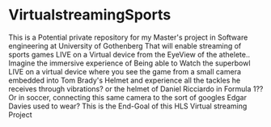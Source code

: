 # VirtualstreamingSports
This is a Potential private repository for my Master's project in Software engineering at University of Gothenberg That will enable streaming of sports games LIVE on a Virtual device from the EyeView of the athelete..  
Imagine the immersive experience of Being able to Watch the superbowl LIVE on a virtual device where you see the game from a small camera embedded into Tom Brady's Helmet and experience all the tackles he receives through vibrations? or the helmet of Daniel Ricciardo in Formula 1??
Or in soccer, connecting this same camera to the sort of googles Edgar Davies used to wear?
This is the End-Goal of this HLS Virtual streaming Project

